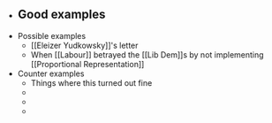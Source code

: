 - Good examples
	-
- Possible examples
	- [[Eleizer Yudkowsky]]'s letter
	- When [[Labour]] betrayed the [[Lib Dem]]s by not implementing [[Proportional Representation]]
- Counter examples
	- Things where this turned out fine
	-
	-
	-